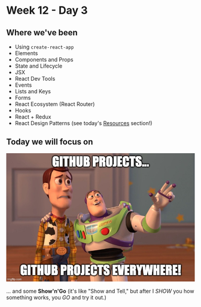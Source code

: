 # Week 12 - Day 3

## Where we've been

* Using `create-react-app`
* Elements
* Components and Props
* State and Lifecycle
* JSX
* React Dev Tools
* Events
* Lists and Keys
* Forms
* React Ecosystem (React Router)
* Hooks
* React + Redux
* React Design Patterns (see today's [Resources](./RESOURCES.md) section!)

## Today we will focus on

![Github Projects Everywhere](./img/projects_everywhere.jpg)

... and some **Show'n'Go** (it's like "Show and Tell," but after I _SHOW_ you how something works, you _GO_ and try it out.)